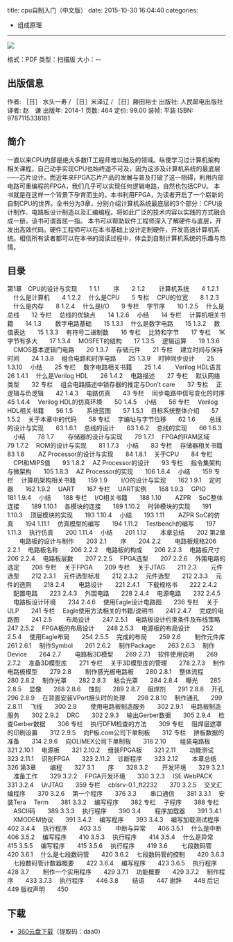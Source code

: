 title: cpu自制入门（中文版）
date: 2015-10-30 16:04:40
categories:
  - 组成原理
---

![](http://img4.douban.com/lpic/s27160217.jpg)

格式：PDF
类型：扫描版
大小：--

<!--more-->

## 出版信息 ##

作者: ［日］ 水头一寿 / ［日］米泽辽 / ［日］藤田裕士 
出版社: 人民邮电出版社
译者: 赵　谦 
出版年: 2014-1
页数: 464
定价: 99.00
装帧: 平装
ISBN: 9787115338181

## 简介 ##

一直以来CPU内部是绝大多数IT工程师难以触及的领域。纵使学习过计算机架构相关课程，自己动手实现CPU也始终遥不可及，因为这涉及计算机系统的最底层——芯片设计。而近年来FPGA芯片产品的发展与普及打破了这一阻碍，利用内部电路可重编程的FPGA，我们几乎可以实现任何逻辑电路，自然也包括CPU。
本书就是在这样一个背景下孕育而生的。本书利用FPGA，为读者开启了一个崭新的自制CPU的世界。全书分为3章，分别介绍计算机系统最底层的3个部分：CPU设计制作、电路板设计制造以及汇编编程。将如此广泛的技术内容以实践的方式融合成一册，该书可谓首屈一指。
本书可以帮助软件工程师深入了解硬件与底层，开发出高效代码。硬件工程师可以在本书基础上设计定制硬件，开发高速计算机系统。相信所有读者都可以在本书的阅读过程中，体会到自制计算机系统的乐趣与热情。

## 目录 ##

第1章　CPU的设计与实现　　1
1.1 　　序　　2
1.2 　　计算机系统　　4
1.2.1 　什么是计算机　　4
1.2.2 　什么是CPU　　5
专栏 　CPU的位宽　　8
1.2.3 　什么是内存　　8
1.2.4 　什么是I/O　　9
专栏 　字节序　　10
1.2.5 　什么是总线　　12
专栏 　总线的优缺点　　14
1.2.6 　小结　　14
专栏 　计算机相关书籍　　14
1.3 　　数字电路基础　　15
1.3.1 　什么是数字电路　　15
1.3.2 　数值表达　　15
1.3.3 　有符号二进制数　　16
专栏 　比特和字节　　17
专栏 　1K字节有多大　　17
1.3.4 　MOSFET的结构　　17
1.3.5 　逻辑运算　　19
1.3.6 　CMOS基本逻辑门电路　　20
1.3.7 　存储元件　　21
专栏 　建立时间与保持时间　　24
1.3.8 　组合电路和时序电路　　25
1.3.9 　时钟同步设计　　25
1.3.10 　小结　　25
专栏 　数字电路相关书籍　　25
1.4 　　Verilog HDL语言　　26
1.4.1 　什么是Verilog HDL　　26
1.4.2 　电路描述　　27
专栏 　默认网络类型　　32
专栏 　组合电路描述中锁存器的推定与Don’t care　　37
专栏 　正逻辑与负逻辑　　42
1.4.3 　电路仿真　　43
专栏 　同步电路中信号变化的时序　　45
1.4.4 　Verilog HDL的仿真环境　　50
1.4.5 　小结　　56
专栏 　Verilog HDL相关书籍　　56
1.5 　　系统蓝图　　57
1.5.1 　目标系统整体介绍　　57
1.5.2 　关于本章中的代码　　58
专栏 　字编址与字节位移　　62
1.6 　　总线的设计与实现　　63
1.6.1 　总线的设计　　63
1.6.2 　总线的实现　　66
1.6.3 　小结　　78
1.7 　　存储器的设计与实现　　79
1.7.1 　FPGA的RAM区域　　79
1.7.2 　ROM的设计与实现　　81
1.7.3 　小结　　83
专栏 　存储器相关书籍　　83
1.8 　　AZ Processor的设计与实现　　84
1.8.1 　关于CPU　　84
专栏 　CPI和MIPS值　　93
1.8.2 　AZ Processor的设计　　93
专栏 　指令集架构与微架构　　105
1.8.3 　AZ Processor的实现　　106
1.8.4 　小结　　159
专栏 　计算机架构相关书籍　　159
1.9 　　I/O的设计与实现　　162
1.9.1 　定时器　　162
1.9.2 　UART　　167
专栏 　UART实例　　168
1.9.3 　GPIO　　181
1.9.4 　小结　　188
专栏 　I/O相关书籍　　188
1.10 　　AZPR 　SoC整体连接　　189
1.10.1 　各模块的连接　　189
1.10.2 　时钟模块的实现　　191
1.10.3 　顶层模块的实现　　193
1.10.4 　小结　　193
1.11 　　AZPR SoC的仿真　　194
1.11.1 　仿真模型的编写　　194
1.11.2 　Testbench的编写　　197
1.11.3 　执行仿真　　200
1.11.4 　小结　　201
1.12 　　本章总结　　202
第2章 　　电路板的设计与制作　　203
2.1 　　序　　204
2.2 　　电路板规格206
2.2.1 　电路板名称　　206
2.2.2 　电路板的构成　　206
2.2.3 　电路板尺寸　　206
2.2.4 　电路板层数　　207
2.2.5 　FPGA选型　　207
2.2.6 　外围电路的选定　　208
专栏 　关于FPGA　　209
专栏 　关于JTAG　　211
2.3 　　元件选型　　212
2.3.1 　元件选型标准　　212
2.3.2 　元件选型　　212
2.3.3 　元件的选购　　218
2.4 　　电路设计　　221
2.4.1 　下载规格书　　222
2.4.2 　配置电路　　223
2.4.3 　外围电路　　228
2.4.4 　电源电路　　232
2.4.5 　电路板设计环境　　234
2.4.6 　使用Eagle设计电路图　　236
专栏 　关于ULP　　241
专栏 　Eagle使用方法相关的书籍/说明书　　241
2.4.7 　完成的电路图　　241
2.5 　　布局设计　　247
2.5.1 　电路板设计约束条件及布线策略　　247
2.5.2 　FPGA板的布局设计　　248
2.5.3 　电源板的布局设计　　252
2.5.4 　使用Eagle布局　　254
2.5.5 　完成的布局　　259
2.6 　　制作元件库261
2.6.1 　制作Symbol　　261
2.6.2 　制作Package　　263
2.6.3 　制作Device　　264
2.7 　　电路板3D模型　　269
2.7.1 　软件使用说明　　269
2.7.2 　准备3D模型库　　271
专栏 　关于3D模型库的管理　　278
2.7.3 　制作电路板模型　　279
2.8 　　制作感光板电路板　　280
2.8.1 　整体流程　　280
2.8.2 　制作光罩　　282
2.8.3 　粘合光罩　　284
2.8.4 　曝光　　285
2.8.5 　显像　　288
2.8.6 　蚀刻　　289
2.8.7 　阻焊剂　　291
2.8.8 　开孔　　296
2.8.9 　在背面安装VPort接头时的处理　　298
2.8.10 　制作通孔　　299
2.8.11 　飞线　　300
2.9 　　使用电路板制造服务　　302
2.9.1 　电路板制造服务　　302
2.9.2 　DRC　　302
2.9.3 　输出Gerber数据　　305
2.9.4 　检查Gerber数据　　306
专栏 　执行DFM检查的方法　　309
专栏 　阻焊层遮罩的印刷设置　　312
2.9.5 　向P板.com公司下单制板　　312
专栏 　拼板数据的准备　　314
2.9.6 　向OLIMEX公司下单制板　　318
2.10 　　组装电路板　　321
2.10.1 　电源板　　321
2.10.2 　组装FPGA板　　321
2.11 　　功能测试　　323
2.11.1 　识别FPGA　　323
2.11.2 　诊断程序　　323
2.12 　　本章总结　　326
第3章 　　编程　　327
3.1 　　序　　328
3.2 　　开发环境　　329
3.2.1 　准备工作　　329
3.2.2 　FPGA开发环境　　330
3.2.3 　ISE WebPACK　　331
3.2.4 　UrJTAG　　359
专栏 　cblsrv-0.1_ft2232　　370
3.2.5 　交叉汇编程序　　370
3.2.6 　第一个程序　　376
3.3 　　串口通信　　381
3.3.1 　安装Tera 　Term　　381
3.3.2 　编写程序　　382
专栏 　子程序　　388
专栏 　ASCII码　　389
3.3.3 　执行程序　　390
3.4 　　程序加载器　　391
3.4.1 　XMODEM协议　　391
3.4.2 　编写程序　　393
3.4.3 　编写加载测试程序　　402
3.4.4 　执行程序　　403
3.5 　　中断与异常　　406
3.5.1 　什么是中断　　406
3.5.2 　编写程序　　410
3.5.3 　执行程序　　414
3.5.4 　什么是异常　　415
3.5.5 　编写程序　　415
3.5.6 　执行程序　　419
3.6 　　七段数码管　　420
3.6.1 　什么是七段数码管　　420
3.6.2 　七段数码管的控制　　420
3.6.3 　七段数码管计数器概要　　422
3.6.4 　编写程序　　423
3.6.5 　执行程序　　428
3.7 　　制作一个实用程序　　429
3.7.1 　功能概要　　429
3.7.2 　制作程序　　433
3.7.3 　执行程序　　446
3.8 　　结语　　447
谢辞　　448
后记　　449
版权声明　　450

## 下载 ##

+ [360云盘下载](http://yunpan.cn/lk/Qa9nC7BIM5BbV#)（提取码：daa0）
